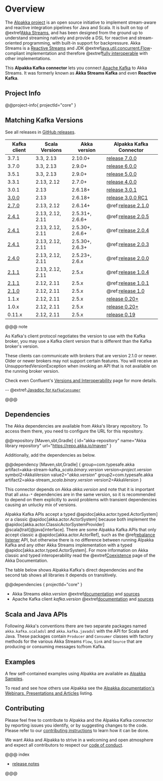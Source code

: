 # Overview

The [Alpakka project](https://doc.akka.io/libraries/alpakka/current/) is an open source initiative to implement stream-aware and reactive integration pipelines for Java and Scala. It is built on top of @extref[Akka Streams](akka:stream/index.html), and has been designed from the ground up to understand streaming natively and provide a DSL for reactive and stream-oriented programming, with built-in support for backpressure. Akka Streams is a [Reactive Streams](https://www.reactive-streams.org/) and JDK @extref[java.util.concurrent.Flow](java-docs:docs/api/java.base/java/util/concurrent/Flow.html)-compliant implementation and therefore @extref[fully interoperable](akka:general/stream/stream-design.html#interoperation-with-other-reactive-streams-implementations) with other implementations.

This **Alpakka Kafka connector** lets you connect [Apache Kafka](https://kafka.apache.org/) to Akka Streams. It was formerly known as **Akka Streams Kafka** and even **Reactive Kafka**.

## Project Info

@@project-info{ projectId="core" }

## Matching Kafka Versions

See all releases in [GitHub releases](https://github.com/akka/alpakka-kafka/releases).

| Kafka client                                                               | Scala Versions   | Akka version    | Alpakka Kafka Connector
|----------------------------------------------------------------------------|------------------|-----------------|-------------------------
| 3.7.1                                                                      | 3.3, 2.13        | 2.10.0+          | [release 7.0.0](https://github.com/akka/alpakka-kafka/releases/tag/v7.0.0)
| 3.7.0                                                                      | 3.3, 2.13        | 2.9.0+          | [release 6.0.0](https://github.com/akka/alpakka-kafka/releases/tag/v6.0.0)
| 3.5.1                                                                      | 3.3, 2.13        | 2.9.0+          | [release 5.0.0](https://github.com/akka/alpakka-kafka/releases/tag/v5.0.0)
| 3.3.1                                                                      | 2.13, 2.12       | 2.7.0+          | [release 4.0.0](https://github.com/akka/alpakka-kafka/releases/tag/v4.0.0)
| 3.0.1                                                                      | 2.13             | 2.6.18+         | [release 3.0.1](https://github.com/akka/alpakka-kafka/releases/tag/v3.0.0)
| [3.0.0](https://blogsarchive.apache.org/kafka/entry/what-s-new-in-apache6) | 2.13             | 2.6.18+         | [release 3.0.0 RC1](https://github.com/akka/alpakka-kafka/releases/tag/v3.0.0-RC1)
| [2.7.0](https://archive.apache.org/dist/kafka/2.7.0/RELEASE_NOTES.html)    | 2.13, 2.12       | 2.6.14+         | @ref:[release 2.1.0](release-notes/2.1.x.md)
| [2.4.1](https://archive.apache.org/dist/kafka/2.4.1/RELEASE_NOTES.html)    | 2.13, 2.12, 2.11 | 2.5.31+, 2.6.6+ | @ref:[release 2.0.5](release-notes/2.0.x.md)
| [2.4.1](https://archive.apache.org/dist/kafka/2.4.1/RELEASE_NOTES.html)    | 2.13, 2.12, 2.11 | 2.5.30+, 2.6.6+ | @ref:[release 2.0.4](release-notes/2.0.x.md)
| [2.4.1](https://archive.apache.org/dist/kafka/2.4.1/RELEASE_NOTES.html)    | 2.13, 2.12, 2.11 | 2.5.30+, 2.6.3+ | @ref:[release 2.0.3](release-notes/2.0.x.md)
| [2.4.0](https://archive.apache.org/dist/kafka/2.4.0/RELEASE_NOTES.html)    | 2.13, 2.12, 2.11 | 2.5.23+, 2.6.x  | @ref:[release 2.0.0](release-notes/2.0.x.md)
| [2.1.1](https://archive.apache.org/dist/kafka/2.1.1/RELEASE_NOTES.html)    | 2.13, 2.12, 2.11 | 2.5.x           | @ref:[release 1.0.4](release-notes/1.0.x.md#1-0-4)
| [2.1.1](https://archive.apache.org/dist/kafka/2.1.1/RELEASE_NOTES.html)    | 2.12, 2.11       | 2.5.x           | @ref:[release 1.0.1](release-notes/1.0.x.md#1-0-1)
| [2.1.0](https://archive.apache.org/dist/kafka/2.1.0/RELEASE_NOTES.html)    | 2.12, 2.11       | 2.5.x           | @ref:[release 1.0](release-notes/1.0.x.md#1-0)
| 1.1.x                                                                      | 2.12, 2.11       | 2.5.x           | [release 0.20+](https://github.com/akka/alpakka-kafka/releases)
| 1.0.x                                                                      | 2.12, 2.11       | 2.5.x           | [release 0.20+](https://github.com/akka/alpakka-kafka/releases)
| 0.11.x                                                                     | 2.12, 2.11       | 2.5.x           | [release 0.19](https://github.com/akka/alpakka-kafka/milestone/19?closed=1)

@@@ note

As Kafka's client protocol negotiates the version to use with the Kafka broker, you may use a Kafka client version that is different than the Kafka broker's version.

These clients can communicate with brokers that are version 2.1.0 or newer. Older or newer brokers may not support certain features. You will receive an UnsupportedVersionException when invoking an API that is not available on the running broker version.

Check even Confluent's [Versions and Interoperability](https://docs.confluent.io/platform/current/installation/versions-interoperability.html) page for more details. 

-- @extref:[Javadoc for `KafkaConsumer`](kafka:/javadoc/index.html?org/apache/kafka/clients/consumer/KafkaConsumer.html)

@@@

## Dependencies

The Akka dependencies are available from Akka's library repository. To access them there, you need to configure the URL for this repository.

@@repository [Maven,sbt,Gradle] {
  id="akka-repository"
  name="Akka library repository"
  url="https://repo.akka.io/maven"
}

Additionally, add the dependencies as below.

@@dependency [Maven,sbt,Gradle] {
  group=com.typesafe.akka
  artifact=akka-stream-kafka_$scala.binary.version$
  version=$project.version$
  symbol2=AkkaVersion
  value2="$akka.version$"
  group2=com.typesafe.akka
  artifact2=akka-stream_$scala.binary.version$
  version2=AkkaVersion
}

This connector depends on Akka $akka.version$ and note that it is important that all `akka-*` dependencies are in the same version, so it is recommended to depend on them explicitly to avoid problems with transient dependencies causing an unlucky mix of versions.

Alpakka Kafka APIs accept a typed @apidoc[akka.actor.typed.ActorSystem] or a classic @apidoc[akka.actor.ActorSystem] because both implement the @apidoc[akka.actor.ClassicActorSystemProvider] @scala[trait]@java[interface].
There are some Alpakka Kafka APIs that only accept classic a @apidoc[akka.actor.ActorRef], such as the @ref[rebalance listener](./consumer-rebalance.md) API, but otherwise there is no difference between running Alpakka Kafka and any other Akka Streams implementation with a typed @apidoc[akka.actor.typed.ActorSystem]. 
For more information on Akka classic and typed interoperability read the @extref[Coexistence](akka:/typed/coexisting.html) page of the Akka Documentation.

The table below shows Alpakka Kafka's direct dependencies and the second tab shows all libraries it depends on transitively.

@@dependencies { projectId="core" }

* Akka Streams $akka.version$ @extref[documentation](akka:stream/index.html) and [sources](https://github.com/akka/akka)
* Apache Kafka client $kafka.version$ @extref[documentation](kafka:/documentation#index) and [sources](https://github.com/apache/kafka)


## Scala and Java APIs

Following Akka's conventions there are two separate packages named `akka.kafka.scaladsl` and `akka.kafka.javadsl`
with the API for Scala and Java. These packages contain `Producer` and `Consumer`
classes with factory methods for the various Akka Streams `Flow`, `Sink` and `Source`
that are producing or consuming messages to/from Kafka.


## Examples

A few self-contained examples using Alpakka are available as [Alpakka Samples](https://akka.io/alpakka-samples/).

To read and see how others use Alpakka see the [Alpakka documentation's Webinars, Presentations and Articles](https://doc.akka.io/libraries/alpakka/current/other-docs/webinars-presentations-articles.html) listing.


## Contributing

Please feel free to contribute to Alpakka and the Alpakka Kafka connector by reporting issues you identify, or by suggesting changes to the code. Please refer to our [contributing instructions](https://github.com/akka/alpakka-kafka/blob/main/CONTRIBUTING.md) to learn how it can be done.

We want Akka and Alpakka to strive in a welcoming and open atmosphere and expect all contributors to respect our [code of conduct](https://www.lightbend.com/conduct).


@@@ index

* [release notes](release-notes/index.md)

@@@
